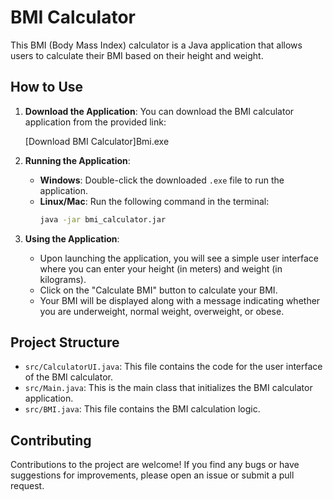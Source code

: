 # BMI Calculator

This BMI (Body Mass Index) calculator is a Java application that allows users to calculate their BMI based on their height and weight.

## How to Use

1. **Download the Application**: You can download the BMI calculator application from the provided link:

    [Download BMI Calculator]Bmi.exe

2. **Running the Application**:
   - **Windows**: Double-click the downloaded `.exe` file to run the application.
   - **Linux/Mac**: Run the following command in the terminal:
     ```bash
     java -jar bmi_calculator.jar
     ```

3. **Using the Application**:
   - Upon launching the application, you will see a simple user interface where you can enter your height (in meters) and weight (in kilograms).
   - Click on the "Calculate BMI" button to calculate your BMI.
   - Your BMI will be displayed along with a message indicating whether you are underweight, normal weight, overweight, or obese.

## Project Structure

- `src/CalculatorUI.java`: This file contains the code for the user interface of the BMI calculator.
- `src/Main.java`: This is the main class that initializes the BMI calculator application.
- `src/BMI.java`: This file contains the BMI calculation logic.

## Contributing

Contributions to the project are welcome! If you find any bugs or have suggestions for improvements, please open an issue or submit a pull request.


